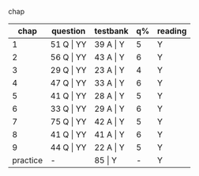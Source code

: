 chap

| chap     | question   | testbank  | q%   | reading |
| -------- | ---------- | --------- | ---- | ------- |
| 1        | 51 Q \| YY | 39 A \| Y | 5    | Y       |
| 2        | 56 Q \| YY | 43 A \| Y | 6    | Y       |
| 3        | 29 Q \| YY | 23 A \| Y | 4    | Y       |
| 4        | 47 Q \| YY | 33 A \| Y | 6    | Y       |
| 5        | 41 Q \| YY | 28 A \| Y | 5    | Y       |
| 6        | 33 Q \| YY | 29 A \| Y | 6    | Y       |
| 7        | 75 Q \| YY | 42 A \| Y | 5    | Y       |
| 8        | 41 Q \| YY | 41 A \| Y | 6    | Y       |
| 9        | 44 Q \| YY | 22 A \| Y | 5    | Y       |
| practice | -          | 85 \| Y   | -    | Y       |

